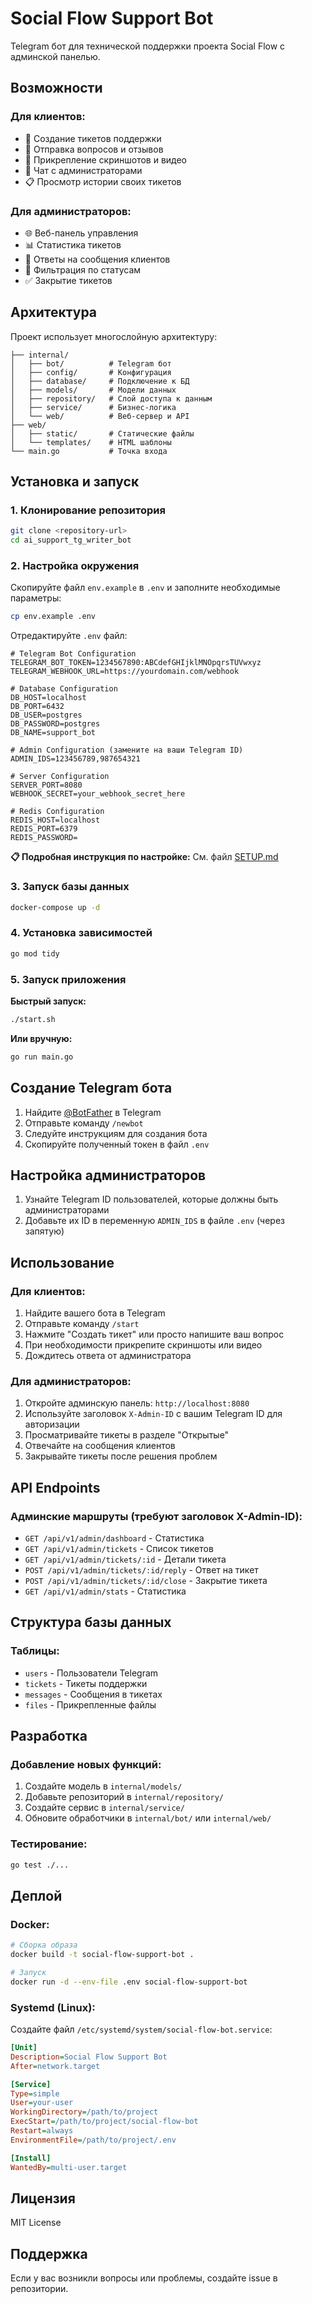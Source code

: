 # Social Flow Support Bot

Telegram бот для технической поддержки проекта Social Flow с админской панелью.

## Возможности

### Для клиентов:
- 🤖 Создание тикетов поддержки
- 📝 Отправка вопросов и отзывов
- 📎 Прикрепление скриншотов и видео
- 💬 Чат с администраторами
- 📋 Просмотр истории своих тикетов

### Для администраторов:
- 🌐 Веб-панель управления
- 📊 Статистика тикетов
- 💬 Ответы на сообщения клиентов
- 🎯 Фильтрация по статусам
- ✅ Закрытие тикетов

## Архитектура

Проект использует многослойную архитектуру:

```
├── internal/
│   ├── bot/          # Telegram бот
│   ├── config/       # Конфигурация
│   ├── database/     # Подключение к БД
│   ├── models/       # Модели данных
│   ├── repository/   # Слой доступа к данным
│   ├── service/      # Бизнес-логика
│   └── web/          # Веб-сервер и API
├── web/
│   ├── static/       # Статические файлы
│   └── templates/    # HTML шаблоны
└── main.go           # Точка входа
```

## Установка и запуск

### 1. Клонирование репозитория

```bash
git clone <repository-url>
cd ai_support_tg_writer_bot
```

### 2. Настройка окружения

Скопируйте файл `env.example` в `.env` и заполните необходимые параметры:

```bash
cp env.example .env
```

Отредактируйте `.env` файл:

```env
# Telegram Bot Configuration
TELEGRAM_BOT_TOKEN=1234567890:ABCdefGHIjklMNOpqrsTUVwxyz
TELEGRAM_WEBHOOK_URL=https://yourdomain.com/webhook

# Database Configuration
DB_HOST=localhost
DB_PORT=6432
DB_USER=postgres
DB_PASSWORD=postgres
DB_NAME=support_bot

# Admin Configuration (замените на ваши Telegram ID)
ADMIN_IDS=123456789,987654321

# Server Configuration
SERVER_PORT=8080
WEBHOOK_SECRET=your_webhook_secret_here

# Redis Configuration
REDIS_HOST=localhost
REDIS_PORT=6379
REDIS_PASSWORD=
```

**📋 Подробная инструкция по настройке:** См. файл [SETUP.md](SETUP.md)

### 3. Запуск базы данных

```bash
docker-compose up -d
```

### 4. Установка зависимостей

```bash
go mod tidy
```

### 5. Запуск приложения

**Быстрый запуск:**
```bash
./start.sh
```

**Или вручную:**
```bash
go run main.go
```

## Создание Telegram бота

1. Найдите [@BotFather](https://t.me/botfather) в Telegram
2. Отправьте команду `/newbot`
3. Следуйте инструкциям для создания бота
4. Скопируйте полученный токен в файл `.env`

## Настройка администраторов

1. Узнайте Telegram ID пользователей, которые должны быть администраторами
2. Добавьте их ID в переменную `ADMIN_IDS` в файле `.env` (через запятую)

## Использование

### Для клиентов:

1. Найдите вашего бота в Telegram
2. Отправьте команду `/start`
3. Нажмите "Создать тикет" или просто напишите ваш вопрос
4. При необходимости прикрепите скриншоты или видео
5. Дождитесь ответа от администратора

### Для администраторов:

1. Откройте админскую панель: `http://localhost:8080`
2. Используйте заголовок `X-Admin-ID` с вашим Telegram ID для авторизации
3. Просматривайте тикеты в разделе "Открытые"
4. Отвечайте на сообщения клиентов
5. Закрывайте тикеты после решения проблем

## API Endpoints

### Админские маршруты (требуют заголовок X-Admin-ID):

- `GET /api/v1/admin/dashboard` - Статистика
- `GET /api/v1/admin/tickets` - Список тикетов
- `GET /api/v1/admin/tickets/:id` - Детали тикета
- `POST /api/v1/admin/tickets/:id/reply` - Ответ на тикет
- `POST /api/v1/admin/tickets/:id/close` - Закрытие тикета
- `GET /api/v1/admin/stats` - Статистика

## Структура базы данных

### Таблицы:

- `users` - Пользователи Telegram
- `tickets` - Тикеты поддержки
- `messages` - Сообщения в тикетах
- `files` - Прикрепленные файлы

## Разработка

### Добавление новых функций:

1. Создайте модель в `internal/models/`
2. Добавьте репозиторий в `internal/repository/`
3. Создайте сервис в `internal/service/`
4. Обновите обработчики в `internal/bot/` или `internal/web/`

### Тестирование:

```bash
go test ./...
```

## Деплой

### Docker:

```bash
# Сборка образа
docker build -t social-flow-support-bot .

# Запуск
docker run -d --env-file .env social-flow-support-bot
```

### Systemd (Linux):

Создайте файл `/etc/systemd/system/social-flow-bot.service`:

```ini
[Unit]
Description=Social Flow Support Bot
After=network.target

[Service]
Type=simple
User=your-user
WorkingDirectory=/path/to/project
ExecStart=/path/to/project/social-flow-bot
Restart=always
EnvironmentFile=/path/to/project/.env

[Install]
WantedBy=multi-user.target
```

## Лицензия

MIT License

## Поддержка

Если у вас возникли вопросы или проблемы, создайте issue в репозитории.
